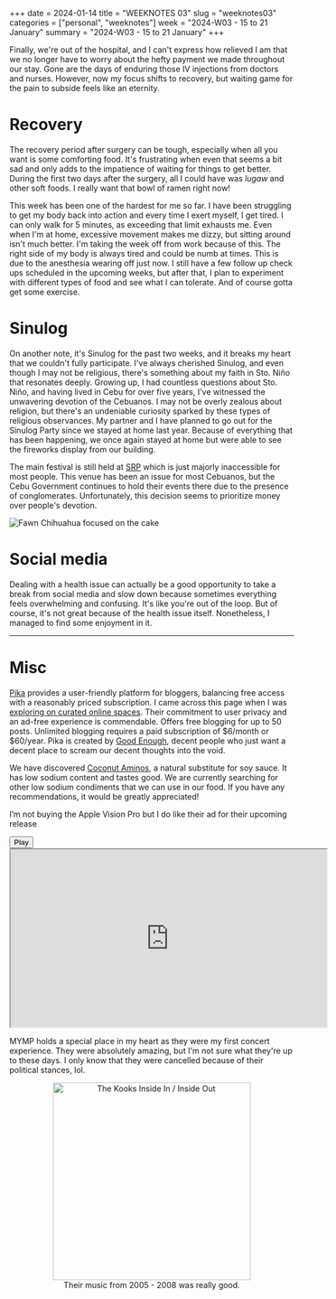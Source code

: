 +++
date = 2024-01-14
title = "WEEKNOTES 03"
slug = "weeknotes03"
categories = ["personal", "weeknotes"]
week = "2024-W03 - 15 to 21 January"
summary = "2024-W03 - 15 to 21 January"
+++

Finally, we're out of the hospital, and I can't express how relieved I am that we no longer have to worry about the hefty payment we made throughout our stay. Gone are the days of enduring those IV injections from doctors and nurses. However, now my focus shifts to recovery, but waiting game for the pain to subside feels like an eternity.

# Recovery

The recovery period after surgery can be tough, especially when all you want is some comforting food. It's frustrating when even that seems a bit sad and only adds to the impatience of waiting for things to get better. During the first two days after the surgery, all I could have was *lugaw* and other soft foods. I really want that bowl of ramen right now!

This week has been one of the hardest for me so far. I have been struggling to get my body back into action and every time I exert myself, I get tired. I can only walk for 5 minutes, as exceeding that limit exhausts me. Even when I'm at home, excessive movement makes me dizzy, but sitting around isn't much better. I'm taking the week off from work because of this. The right side of my body is always tired and could be numb at times. This is due to the anesthesia wearing off just now. I still have a few follow up check ups scheduled in the upcoming weeks, but after that, I plan to experiment with different types of food and see what I can tolerate. And of course gotta get some exercise.

# Sinulog

On another note, it's Sinulog for the past two weeks, and it breaks my heart that we couldn't fully participate. I've always cherished Sinulog, and even though I may not be religious, there's something about my faith in Sto. Niño that resonates deeply. Growing up, I had countless questions about Sto. Niño, and having lived in Cebu for over five years, I've witnessed the unwavering devotion of the Cebuanos. I may not be overly zealous about religion, but there's an undeniable curiosity sparked by these types of religious observances. My partner and I have planned to go out for the Sinulog Party since we stayed at home last year. Because of everything that has been happening, we once again stayed at home but were able to see the fireworks display from our building.

The main festival is still held at [SRP](https://en.wikipedia.org/wiki/South_Road_Properties) which is just majorly inaccessible for most people. This venue has been an issue for most Cebuanos, but the Cebu Government continues to hold their events there due to the presence of conglomerates. Unfortunately, this decision seems to prioritize money over people's devotion.


![Fawn Chihuahua focused on the cake](/weeknotes/weeknotes03/nooning-birthday.jpg "We celebrated Nooning's 3rd barkday! Look at how she’s very focused on getting the cake")


# Social media

Dealing with a health issue can actually be a good opportunity to take a break from social media and slow down because sometimes everything feels overwhelming and confusing. It's like you're out of the loop. But of course, it's not great because of the health issue itself. Nonetheless, I managed to find some enjoyment in it.

---

# Misc
  
[Pika](https://pika.page/) provides a user-friendly platform for bloggers, balancing free access with a reasonably priced subscription. I came across this page when I was [exploring on curated online spaces](https://krabf.com/collections/). Their commitment to user privacy and an ad-free experience is commendable. Offers free blogging for up to 50 posts. Unlimited blogging requires a paid subscription of $6/month or $60/year. Pika is created by [Good Enough](https://goodenough.us/), decent people who just want a decent place to scream our decent thoughts into the void.

We have discovered [Coconut Aminos](https://shop.healthyoptions.com.ph/products/coconut-secret-organic-coconut-aminos-237ml), a natural substitute for soy sauce. It has low sodium content and tastes good. We are currently searching for other low sodium condiments that we can use in our food. If you have any recommendations, it would be greatly appreciated!

I’m not buying the Apple Vision Pro but I do like their ad for their upcoming release

<lite-youtube videoid="aqTIB_q40bo" style="background-image: url(&quot;https://i.ytimg.com/vi/aqTIB_q40bo/hqdefault.jpg&quot;);" class="lyt-activated"><button type="button" class="lty-playbtn"><span class="lyt-visually-hidden">Play</span></button><iframe width="560" height="315" title="Play" allow="accelerometer; autoplay; encrypted-media; gyroscope; picture-in-picture" allowfullscreen="" src="https://www.youtube-nocookie.com/embed/aqTIB_q40bo?autoplay"></iframe></lite-youtube>

MYMP holds a special place in my heart as they were my first concert experience. They were absolutely amazing, but I'm not sure what they're up to these days. I only know that they were cancelled because of their political stances, lol.

<div align="center">
   <a href="https://www.last.fm/music/MYMP/_/Tell+Me+Where+It+Hurts"><img src="/weeknotes/weeknotes03/mymp-beyond-acoustic.jpg" alt="The Kooks Inside In / Inside Out" width="350">
</a>
<figcaption>Their music from 2005 - 2008 was really good.</figcaption>
</figure>
</div>